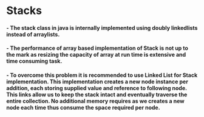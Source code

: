 # Stacks


#### - The stack class in java is internally implemented using doubly linkedlists instead of arraylists.
#### - The performance of array based implementation of Stack is not up to the mark as resizing the capacity of array at run time is extensive and time consuming task. 
#### - To overcome this problem it is recommended to use Linked List for Stack implementation. This implementation creates a new node instance per addition, each storing supplied value and reference to following node. This links allow us to keep the stack intact and eventually traverse the entire collection. No additional memory requires as we creates a new node each time thus consume the space required per node.

